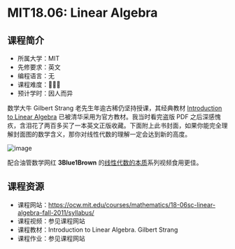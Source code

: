 # MIT18.06: Linear Algebra

## 课程简介

- 所属大学：MIT
- 先修要求：英文
- 编程语言：无
- 课程难度：🌟🌟🌟
- 预计学时：因人而异

数学大牛 Gilbert Strang 老先生年逾古稀仍坚持授课，其经典教材 [Introduction to Linear Algebra](https://math.mit.edu/~gs/linearalgebra/) 已被清华采用为官方教材。我当时看完盗版 PDF 之后深感愧疚，含泪花了两百多买了一本英文正版收藏。下面附上此书封面，如果你能完全理解封面图的数学含义，那你对线性代数的理解一定会达到新的高度。

![image](https://math.mit.edu/~gs/linearalgebra/ila5/linearalgebra5_Front.jpg)

配合油管数学网红 **3Blue1Brown** 的[线性代数的本质](https://www.youtube.com/playlist?list=PLZHQObOWTQDPD3MizzM2xVFitgF8hE_ab)系列视频食用更佳。

## 课程资源

- 课程网站：<https://ocw.mit.edu/courses/mathematics/18-06sc-linear-algebra-fall-2011/syllabus/>
- 课程视频：参见课程网站
- 课程教材：Introduction to Linear Algebra. Gilbert Strang
- 课程作业：参见课程网站

